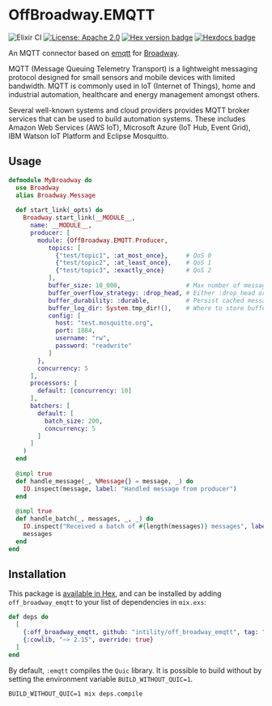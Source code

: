 # OffBroadway.EMQTT

![Elixir CI](https://github.com/Intility/off_broadway_emqtt/actions/workflows/elixir.yaml/badge.svg?event=push&branch=main)
[![License: Apache 2.0 ](https://img.shields.io/badge/License-Apache2-yellow.svg)](https://opensource.org/license/apache-2-0)
[![Hex version badge](https://img.shields.io/hexpm/v/off_broadway_emqtt.svg)](https://hex.pm/packages/off_broadway_emqtt)
[![Hexdocs badge](https://img.shields.io/badge/docs-hexdocs-purple)](https://hexdocs.pm/off_broadway_emqtt/readme.html)

An MQTT connector based on [emqtt](https://github.com/emqx/emqtt) for [Broadway](https://github.com/dashbitco/broadway).

MQTT (Message Queuing Telemetry Transport) is a lightweight messaging protocol designed for small sensors and mobile devices 
with limited bandwidth. MQTT is commonly used in IoT (Internet of Things), home and industrial automation, healthcare and energy management
amongst others.

Several well-known systems and cloud providers provides MQTT broker services that can be used to build automation systems. These includes
Amazon Web Services (AWS IoT), Microsoft Azure (IoT Hub, Event Grid), IBM Watson IoT Platform and Eclipse Mosquitto.

## Usage

``` elixir
defmodule MyBroadway do 
  use Broadway
  alias Broadway.Message
  
  def start_link(_opts) do 
    Broadway.start_link(__MODULE__,
      name: __MODULE__,
      producer: [
        module: {OffBroadway.EMQTT.Producer, 
           topics: [
             {"test/topic1", :at_most_once},     # QoS 0
             {"test/topic2", :at_least_once},    # QoS 1
             {"test/topic3", :exactly_once}      # QoS 2
           ],
           buffer_size: 10_000,                  # Max number of messages in ETS cache before beginning to drop messages
           buffer_overflow_strategy: :drop_head, # Either :drop_head or :reject
           buffer_durability: :durable,          # Persist cached messages to disk (:durable) or in-memory only (:transient)
           buffer_log_dir: System.tmp_dir!(),    # Where to store buffer logs if using :durable buffer
           config: [
             host: "test.mosquitto.org",
             port: 1884,
             username: "rw",
             password: "readwrite"
           ]
        },
        concurrency: 5
      ],
      processors: [
        default: [concurrency: 10]
      ],
      batchers: [
        default: [
          batch_size: 200,
          concurrency: 5 
        ]
      ]
    )
  end
  
  @impl true
  def handle_message(_, %Message{} = message, _) do 
    IO.inspect(message, label: "Handled message from producer")
  end
  
  @impl true
  def handle_batch(_, messages, _, _) do 
    IO.inspect("Received a batch of #{length(messages)} messages", label: "Handled batch from producer")
    messages
  end
end
```


## Installation

This package is [available in Hex](https://hex.pm/packages/off_broadway_emqtt), and can be installed
by adding `off_broadway_emqtt` to your list of dependencies in `mix.exs`:

```elixir
def deps do
  [
    {:off_broadway_emqtt, github: "intility/off_broadway_emqtt", tag: "v0.2.0"},  # Waiting for upstream deps resolution fix
    {:cowlib, "~> 2.15", override: true}                                          # Required for `:emqtt` dependency resolution
  ]
end
```

By default, `:emqtt` compiles the `Quic` library. It is possible to build without by setting the environment variable
`BUILD_WITHOUT_QUIC=1`.

``` shell
BUILD_WITHOUT_QUIC=1 mix deps.compile
```

